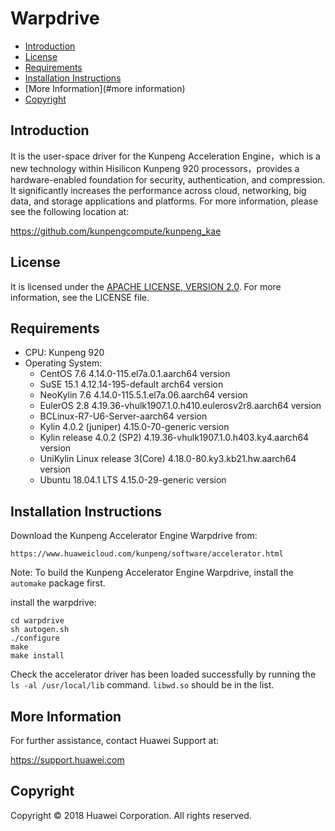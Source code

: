 # Warpdrive

- [Introduction](#introduction)
- [License](#license)
- [Requirements](#requirements)
- [Installation Instructions](#installation-instructions)
- [More Information](#more information)
- [Copyright](#Copyright)

## Introduction

It is the user-space driver for the Kunpeng Acceleration Engine，which is a new technology within Hisilicon Kunpeng 920 processors，provides a hardware-enabled foundation for security, authentication, and compression. It significantly increases the performance across cloud, networking, big data, and storage applications and  platforms.  For more information,  please see the following location at:

<https://github.com/kunpengcompute/kunpeng_kae>

## License

It is licensed under the [APACHE LICENSE, VERSION 2.0](https://www.apache.org/licenses/LICENSE-2.0 ). For more information, see the LICENSE file. 

## Requirements

- CPU: Kunpeng 920 
- Operating System: 
  * CentOS 7.6  4.14.0-115.el7a.0.1.aarch64 version
  * SuSE 15.1 4.12.14-195-default arch64 version
  * NeoKylin 7.6 4.14.0-115.5.1.el7a.06.aarch64 version
  * EulerOS 2.8 4.19.36-vhulk1907.1.0.h410.eulerosv2r8.aarch64 version
  * BCLinux-R7-U6-Server-aarch64 version
  * Kylin 4.0.2 (juniper) 4.15.0-70-generic version
  * Kylin release 4.0.2 (SP2) 4.19.36-vhulk1907.1.0.h403.ky4.aarch64 version
  * UniKylin Linux release 3(Core)  4.18.0-80.ky3.kb21.hw.aarch64 version
  * Ubuntu 18.04.1 LTS 4.15.0-29-generic version

## Installation Instructions

Download the Kunpeng Accelerator Engine Warpdrive from:

```
https://www.huaweicloud.com/kunpeng/software/accelerator.html
```

Note: To build the Kunpeng Accelerator Engine Warpdrive, install the `automake` package first.

install the warpdrive:

```
cd warpdrive
sh autogen.sh 
./configure 
make 
make install
```

Check the accelerator driver has been loaded successfully by running the `ls -al /usr/local/lib` command. `libwd.so` should be in the list. 

## More Information

For further assistance, contact Huawei Support at:

<https://support.huawei.com>

## Copyright

Copyright © 2018 Huawei Corporation. All rights reserved.